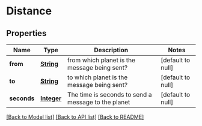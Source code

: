 # Distance
## Properties

Name | Type | Description | Notes
------------ | ------------- | ------------- | -------------
**from** | [**String**](string.md) | from which planet is the message being sent? | [default to null]
**to** | [**String**](string.md) | to which planet is the message being sent? | [default to null]
**seconds** | [**Integer**](integer.md) | The time is seconds to send a message to the planet | [default to null]

[[Back to Model list]](../README.md#documentation-for-models) [[Back to API list]](../README.md#documentation-for-api-endpoints) [[Back to README]](../README.md)

